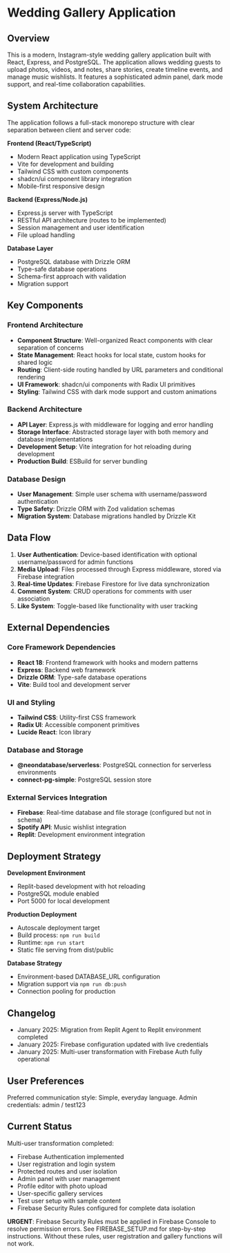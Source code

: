 # Wedding Gallery Application

## Overview

This is a modern, Instagram-style wedding gallery application built with React, Express, and PostgreSQL. The application allows wedding guests to upload photos, videos, and notes, share stories, create timeline events, and manage music wishlists. It features a sophisticated admin panel, dark mode support, and real-time collaboration capabilities.

## System Architecture

The application follows a full-stack monorepo structure with clear separation between client and server code:

**Frontend (React/TypeScript)**
- Modern React application using TypeScript
- Vite for development and building
- Tailwind CSS with custom components
- shadcn/ui component library integration
- Mobile-first responsive design

**Backend (Express/Node.js)**
- Express.js server with TypeScript
- RESTful API architecture (routes to be implemented)
- Session management and user identification
- File upload handling

**Database Layer**
- PostgreSQL database with Drizzle ORM
- Type-safe database operations
- Schema-first approach with validation
- Migration support

## Key Components

### Frontend Architecture
- **Component Structure**: Well-organized React components with clear separation of concerns
- **State Management**: React hooks for local state, custom hooks for shared logic
- **Routing**: Client-side routing handled by URL parameters and conditional rendering
- **UI Framework**: shadcn/ui components with Radix UI primitives
- **Styling**: Tailwind CSS with dark mode support and custom animations

### Backend Architecture
- **API Layer**: Express.js with middleware for logging and error handling
- **Storage Interface**: Abstracted storage layer with both memory and database implementations
- **Development Setup**: Vite integration for hot reloading during development
- **Production Build**: ESBuild for server bundling

### Database Design
- **User Management**: Simple user schema with username/password authentication
- **Type Safety**: Drizzle ORM with Zod validation schemas
- **Migration System**: Database migrations handled by Drizzle Kit

## Data Flow

1. **User Authentication**: Device-based identification with optional username/password for admin functions
2. **Media Upload**: Files processed through Express middleware, stored via Firebase integration
3. **Real-time Updates**: Firebase Firestore for live data synchronization
4. **Comment System**: CRUD operations for comments with user association
5. **Like System**: Toggle-based like functionality with user tracking

## External Dependencies

### Core Framework Dependencies
- **React 18**: Frontend framework with hooks and modern patterns
- **Express**: Backend web framework
- **Drizzle ORM**: Type-safe database operations
- **Vite**: Build tool and development server

### UI and Styling
- **Tailwind CSS**: Utility-first CSS framework
- **Radix UI**: Accessible component primitives
- **Lucide React**: Icon library

### Database and Storage
- **@neondatabase/serverless**: PostgreSQL connection for serverless environments
- **connect-pg-simple**: PostgreSQL session store

### External Services Integration
- **Firebase**: Real-time database and file storage (configured but not in schema)
- **Spotify API**: Music wishlist integration
- **Replit**: Development environment integration

## Deployment Strategy

**Development Environment**
- Replit-based development with hot reloading
- PostgreSQL module enabled
- Port 5000 for local development

**Production Deployment**
- Autoscale deployment target
- Build process: `npm run build`
- Runtime: `npm run start`
- Static file serving from dist/public

**Database Strategy**
- Environment-based DATABASE_URL configuration
- Migration support via `npm run db:push`
- Connection pooling for production

## Changelog

- January 2025: Migration from Replit Agent to Replit environment completed
- January 2025: Firebase configuration updated with live credentials
- January 2025: Multi-user transformation with Firebase Auth fully operational

## User Preferences

Preferred communication style: Simple, everyday language.
Admin credentials: admin / test123

## Current Status

Multi-user transformation completed:
- Firebase Authentication implemented
- User registration and login system
- Protected routes and user isolation
- Admin panel with user management
- Profile editor with photo upload
- User-specific gallery services
- Test user setup with sample content
- Firebase Security Rules configured for complete data isolation

**URGENT**: Firebase Security Rules must be applied in Firebase Console to resolve permission errors. See FIREBASE_SETUP.md for step-by-step instructions. Without these rules, user registration and gallery functions will not work.